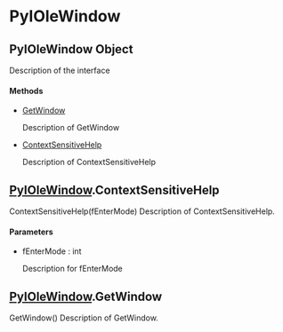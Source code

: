 # PyIOleWindow


## PyIOleWindow Object

Description of the interface

#### Methods

  - [GetWindow](PyIOleWindow.md#pyiolewindowgetwindow)

    Description of GetWindow&nbsp;

  - [ContextSensitiveHelp](PyIOleWindow.md#pyiolewindowcontextsensitivehelp)

    Description of ContextSensitiveHelp&nbsp;


## [PyIOleWindow](PyIOleWindow.md#pyiolewindow)\.ContextSensitiveHelp

ContextSensitiveHelp\(fEnterMode\)
Description of ContextSensitiveHelp\.

#### Parameters

  - fEnterMode : int

    Description for fEnterMode


## [PyIOleWindow](PyIOleWindow.md#pyiolewindow)\.GetWindow

GetWindow\(\)
Description of GetWindow\.